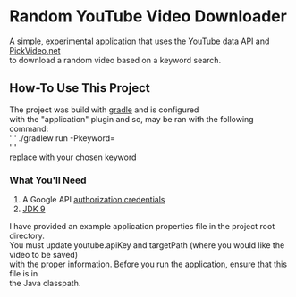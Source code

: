 # Random YouTube Video Downloader  
A simple, experimental application that uses the [YouTube](https://youtube.com) data API and [PickVideo.net](https://pickvideo.net)  
to download a random video based on a keyword search.  

## How-To Use This Project
The project was build with [gradle](https://gradle.org/) and is configured  
with the "application" plugin and so, may be ran with the following command:  
'''
./gradlew run -Pkeyword=<searchterm>  
'''  
replace <searchterm> with your chosen keyword

### What You'll Need
1. A Google API [authorization credentials](https://developers.google.com/youtube/registering_an_application)  
2. [JDK 9](http://www.oracle.com/technetwork/java/javase/downloads/jdk9-downloads-3848520.html)  

I have provided an example application properties file in the project root directory.  
You must update youtube.apiKey and targetPath (where you would like the video to be saved)  
with the proper information. Before you run the application, ensure that this file is in  
the Java classpath.  
